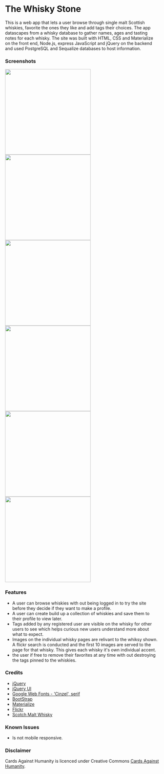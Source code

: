 # The Whisky Stone

This is a web app that lets a user browse through single malt Scottish whiskies, favorite the ones they like and add tags their choices. The app datascapes from a whisky database to gather names, ages and tasting notes for each whisky. The site was built with HTML, CSS and Materialize on the front end, Node.js, express JavaScript and jQuery on the backend and used PostgreSQL and Sequalize databases to host information.

### Screenshots
<img src="./static/img/1.png" width="280">
<img src="./static/img/2.png" width="280">
<img src="./static/img/3.png" width="280">
<img src="./static/img/4.png" width="280">
<img src="./static/img/5.png" width="280">
<img src="./static/img/6.png" width="280">

### Features
* A user can browse whiskies with out being logged in to try the site before they decide if they want to make a profile.
* A user can create build up a collection of whiskies and save them to their profile to view later.
* Tags added by any registered user are visible on the whisky for other users to see which helps curious new users understand more about what to expect.
* Images on the individual whisky pages are relivant to the whiksy shown. A flickr search is conducted and the first 10 images are served to the page for that whisky. This gives each whisky it's own individual accent.
* the user if free to remove their favorites at any time with out destroying the tags pinned to the whiskies. 

### Credits
* [jQuery](http://jquery.com)
* [jQuery UI](http://jqueryui.com)
* [Google Web Fonts - 'Cinzel', serif](http://google.com/fonts)
* [BootStrap](https://netdna.bootstrapcdn.com)
* [Materialize](http://materializecss.com/)
* [Flickr](https://www.npmjs.com/package/flickrapi)
* [Scotch Malt Whisky](http://www.scotchmaltwhisky.co.uk/)

### Known Issues
* Is not mobile responsive.

### Disclaimer
Cards Against Humanity is licenced under Creative Commons [Cards Against Humanity](http://cardsagainsthumanity.com/).
